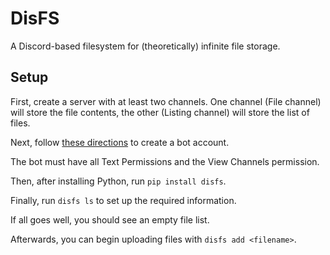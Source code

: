 # DisFS

A Discord-based filesystem for (theoretically) infinite file storage.

## Setup

First, create a server with at least two channels. One channel (File channel) will store the file contents, the other (Listing channel) will store the list of files.

Next, follow [these directions](https://discordpy.readthedocs.io/en/stable/discord.html) to create a bot account.

The bot must have all Text Permissions and the View Channels permission.

Then, after installing Python, run `pip install disfs`.

Finally, run `disfs ls` to set up the required information.

If all goes well, you should see an empty file list.

Afterwards, you can begin uploading files with `disfs add <filename>`.
